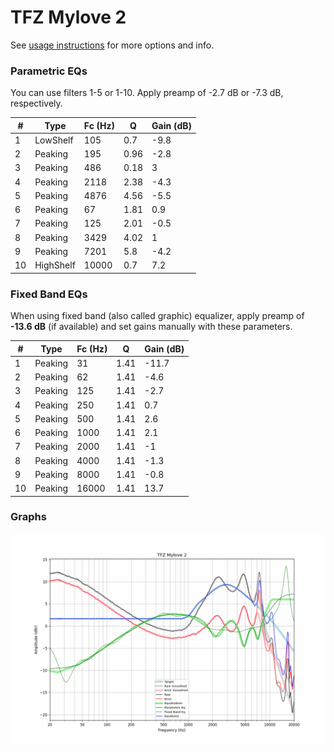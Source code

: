 # TFZ Mylove 2
See [usage instructions](https://github.com/jaakkopasanen/AutoEq#usage) for more options and info.

### Parametric EQs
You can use filters 1-5 or 1-10. Apply preamp of -2.7 dB or -7.3 dB, respectively.

|   # | Type      |   Fc (Hz) |    Q |   Gain (dB) |
|-----|-----------|-----------|------|-------------|
|   1 | LowShelf  |       105 | 0.7  |        -9.8 |
|   2 | Peaking   |       195 | 0.96 |        -2.8 |
|   3 | Peaking   |       486 | 0.18 |         3   |
|   4 | Peaking   |      2118 | 2.38 |        -4.3 |
|   5 | Peaking   |      4876 | 4.56 |        -5.5 |
|   6 | Peaking   |        67 | 1.81 |         0.9 |
|   7 | Peaking   |       125 | 2.01 |        -0.5 |
|   8 | Peaking   |      3429 | 4.02 |         1   |
|   9 | Peaking   |      7201 | 5.8  |        -4.2 |
|  10 | HighShelf |     10000 | 0.7  |         7.2 |

### Fixed Band EQs
When using fixed band (also called graphic) equalizer, apply preamp of **-13.6 dB** (if available) and set gains manually with these parameters.

|   # | Type    |   Fc (Hz) |    Q |   Gain (dB) |
|-----|---------|-----------|------|-------------|
|   1 | Peaking |        31 | 1.41 |       -11.7 |
|   2 | Peaking |        62 | 1.41 |        -4.6 |
|   3 | Peaking |       125 | 1.41 |        -2.7 |
|   4 | Peaking |       250 | 1.41 |         0.7 |
|   5 | Peaking |       500 | 1.41 |         2.6 |
|   6 | Peaking |      1000 | 1.41 |         2.1 |
|   7 | Peaking |      2000 | 1.41 |        -1   |
|   8 | Peaking |      4000 | 1.41 |        -1.3 |
|   9 | Peaking |      8000 | 1.41 |        -0.8 |
|  10 | Peaking |     16000 | 1.41 |        13.7 |

### Graphs
![](./TFZ%20Mylove%202.png)
